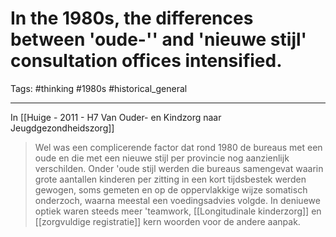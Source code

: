 # In the 1980s, the differences between 'oude-'' and 'nieuwe stijl' consultation offices intensified.
Tags: #thinking #1980s #historical_general 

---
In [[Huige - 2011 - H7 Van Ouder- en Kindzorg naar Jeugdgezondheidszorg]]
> Wel was een complicerende factor dat rond 1980 de bureaus met een oude en die met een nieuwe stijl per provincie nog aanzienlijk verschilden. Onder 'oude stijl werden die bureaus samengevat waarin grote aantallen kinderen per zitting in een kort tijdsbestek werden gewogen, soms gemeten en op de oppervlakkige wijze somatisch onderzoch, waarna meestal een voedingsadvies volgde. In deniuewe optiek waren steeds meer 'teamwork, [[Longitudinale kinderzorg]] en [[zorgvuldige registratie]] kern woorden voor de andere aanpak.